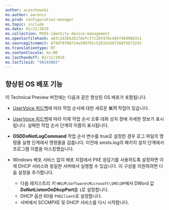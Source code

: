 ```yaml
---
author: aczechowski
ms.author: aaroncz
ms.prod: configuration-manager
ms.topic: include
ms.date: 01/22/2019
ms.collection: M365-identity-device-management
ms.openlocfilehash: a03c2d3bb2817defcf7c28f470c485f46d988311
ms.sourcegitcommit: 874d78f08714a509f61c52b154387268f5b73242
ms.translationtype: HT
ms.contentlocale: ko-KR
ms.lasthandoff: 02/12/2019
ms.locfileid: "56143082"
---
```

## <a name="bkmk_osd"></a> 향상된 OS 배포 기능
<!--3633146,3641475,3654172,3734270-->

이 Technical Preview 버전에는 다음과 같은 향상된 OS 배포가 포함됩니다.

- [UserVoice 피드백](https://configurationmanager.uservoice.com/forums/300492-ideas/suggestions/20361052-task-sequence-view-only-option)에 따라 작업 순서에 대한 새로운 **보기** 작업이 있습니다. <!--3633146-->  

- [UserVoice 피드백](https://configurationmanager.uservoice.com/forums/300492-ideas/suggestions/13880781-task-sequence-error-dialog-box-needs-to-show-step)에 따라 이제 작업 순서 오류 대화 상자 창에 자세한 정보가 표시됩니다. 실패한 작업 순서 단계의 이름이 표시됩니다. <!--3641475-->  

- **OSDDoNotLogCommand** 작업 순서 변수를 true로 설정한 경우 로그 파일의 명령줄 실행 단계에서 명령줄을 감춥니다. 이전에 smsts.log의 패키지 설치 단계에서 프로그램 이름을 마스킹했습니다.<!--3654172-->  

- Windows 배포 서비스 없이 배포 지점에서 PXE 응답기를 사용하도록 설정하면 이제 DHCP 서비스와 동일한 서버에서 실행할 수 있습니다. 이 구성을 지원하려면 다음 설정을 추가합니다.<!--3734270-->  
    - 다음 레지스트리 키 `HKLM\Software\Microsoft\SMS\DP`에서 DWord 값 **DoNotListenOnDhcpPort**를 `1`로 설정합니다. 
    - DHCP 옵션 60을 `PXEClient`로 설정합니다.  
    - 서버에서 SCCMPXE 및 DHCP 서비스를 다시 시작합니다.  


